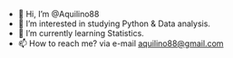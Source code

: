 - 👋 Hi, I’m @Aquilino88
- 👀 I’m interested in studying Python & Data analysis.
- 🌱 I’m currently learning Statistics.
- 📫 How to reach me? via e-mail aquilino88@gmail.com
